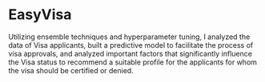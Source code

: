 # EasyVisa

Utilizing ensemble techniques and hyperparameter tuning, I analyzed the data of Visa applicants, built a predictive model to facilitate the process of visa approvals, and analyzed important factors that significantly influence the Visa status to recommend a suitable profile for the applicants for whom the visa should be certified or denied.

